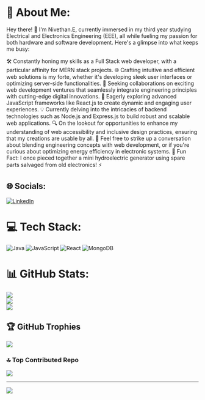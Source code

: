 # 💫 About Me:
Hey there! 👋 I'm Nivethan.E, currently immersed in my third year studying Electrical and Electronics Engineering (EEE), all while fueling my passion for both hardware and software development. Here's a glimpse into what keeps me busy:

🛠️ Constantly honing my skills as a Full Stack web developer, with a particular affinity for MERN stack projects.
🌐 Crafting intuitive and efficient web solutions is my forte, whether it's developing sleek user interfaces or optimizing server-side functionalities.
🤝 Seeking collaborations on exciting web development ventures that seamlessly integrate engineering principles with cutting-edge digital innovations.
🌱 Eagerly exploring advanced JavaScript frameworks like React.js to create dynamic and engaging user experiences.
💡 Currently delving into the intricacies of backend technologies such as Node.js and Express.js to build robust and scalable web applications.
🔍 On the lookout for opportunities to enhance my understanding of web accessibility and inclusive design practices, ensuring that my creations are usable by all.
💬 Feel free to strike up a conversation about blending engineering concepts with web development, or if you're curious about optimizing energy efficiency in electronic systems.
🎉 Fun Fact: I once pieced together a mini hydroelectric generator using spare parts salvaged from old electronics! ⚡️

## 🌐 Socials:
[![LinkedIn](https://img.shields.io/badge/LinkedIn-%230077B5.svg?logo=linkedin&logoColor=white)](https://linkedin.com/in/https://www.linkedin.com/in/nivethan-eswaran-226010255/) 

# 💻 Tech Stack:
![Java](https://img.shields.io/badge/java-%23ED8B00.svg?style=for-the-badge&logo=openjdk&logoColor=white) ![JavaScript](https://img.shields.io/badge/javascript-%23323330.svg?style=for-the-badge&logo=javascript&logoColor=%23F7DF1E) ![React](https://img.shields.io/badge/react-%2320232a.svg?style=for-the-badge&logo=react&logoColor=%2361DAFB) ![MongoDB](https://img.shields.io/badge/MongoDB-%234ea94b.svg?style=for-the-badge&logo=mongodb&logoColor=white)
# 📊 GitHub Stats:
![](https://github-readme-stats.vercel.app/api?username=Nivethan01&theme=dark&hide_border=false&include_all_commits=false&count_private=false)<br/>
![](https://github-readme-streak-stats.herokuapp.com/?user=Nivethan01&theme=dark&hide_border=false)<br/>
![](https://github-readme-stats.vercel.app/api/top-langs/?username=Nivethan01&theme=dark&hide_border=false&include_all_commits=false&count_private=false&layout=compact)

## 🏆 GitHub Trophies
![](https://github-profile-trophy.vercel.app/?username=Nivethan01&theme=radical&no-frame=false&no-bg=true&margin-w=4)

### 🔝 Top Contributed Repo
![](https://github-contributor-stats.vercel.app/api?username=Nivethan01&limit=5&theme=dark&combine_all_yearly_contributions=true)

---
[![](https://visitcount.itsvg.in/api?id=Nivethan01&icon=0&color=0)](https://visitcount.itsvg.in)

<!-- Proudly created with GPRM ( https://gprm.itsvg.in ) -->
